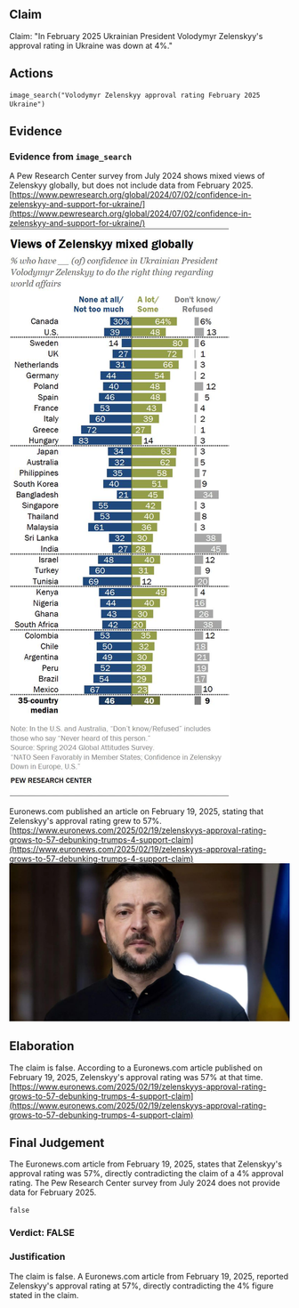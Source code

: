 ## Claim
Claim: "In February 2025 Ukrainian President Volodymyr Zelenskyy's approval rating in Ukraine was down at 4%."

## Actions
```
image_search("Volodymyr Zelenskyy approval rating February 2025 Ukraine")
```

## Evidence
### Evidence from `image_search`
A Pew Research Center survey from July 2024 shows mixed views of Zelenskyy globally, but does not include data from February 2025. [https://www.pewresearch.org/global/2024/07/02/confidence-in-zelenskyy-and-support-for-ukraine/](https://www.pewresearch.org/global/2024/07/02/confidence-in-zelenskyy-and-support-for-ukraine/) ![image 6183](media/2025-08-29_22-38-1756507096-998863.jpg)

Euronews.com published an article on February 19, 2025, stating that Zelenskyy's approval rating grew to 57%. [https://www.euronews.com/2025/02/19/zelenskyys-approval-rating-grows-to-57-debunking-trumps-4-support-claim](https://www.euronews.com/2025/02/19/zelenskyys-approval-rating-grows-to-57-debunking-trumps-4-support-claim) ![image 6184](media/2025-08-29_22-38-1756507097-133494.jpg)


## Elaboration
The claim is false. According to a Euronews.com article published on February 19, 2025, Zelenskyy's approval rating was 57% at that time. [https://www.euronews.com/2025/02/19/zelenskyys-approval-rating-grows-to-57-debunking-trumps-4-support-claim](https://www.euronews.com/2025/02/19/zelenskyys-approval-rating-grows-to-57-debunking-trumps-4-support-claim)


## Final Judgement
The Euronews.com article from February 19, 2025, states that Zelenskyy's approval rating was 57%, directly contradicting the claim of a 4% approval rating. The Pew Research Center survey from July 2024 does not provide data for February 2025.

`false`


### Verdict: FALSE

### Justification
The claim is false. A Euronews.com article from February 19, 2025, reported Zelenskyy's approval rating at 57%, directly contradicting the 4% figure stated in the claim.
